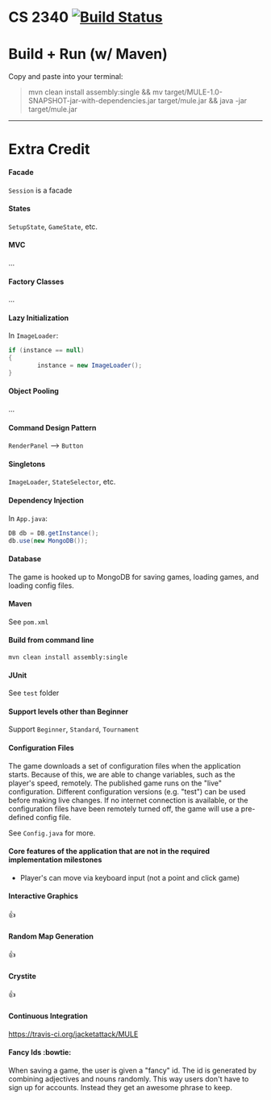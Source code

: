 # CS 2340 [![Build Status](https://travis-ci.org/jacketattack/MULE.png?branch=jar)](https://travis-ci.org/jacketattack/MULE)
# Build + Run (w/ Maven)

Copy and paste into your terminal:

> mvn clean install assembly:single && mv target/MULE-1.0-SNAPSHOT-jar-with-dependencies.jar target/mule.jar && java -jar target/mule.jar

-----

# Extra Credit

#### Facade
`Session` is a facade

#### States
`SetupState`, `GameState`, etc.

#### MVC
...

#### Factory Classes
...

#### Lazy Initialization
In `ImageLoader`:
```java
if (instance == null)
{
        instance = new ImageLoader();
}
```

#### Object Pooling
...

#### Command Design Pattern
`RenderPanel` --> `Button`

#### Singletons 
`ImageLoader`, `StateSelector`, etc.

#### Dependency Injection
In `App.java`:
```java
DB db = DB.getInstance();
db.use(new MongoDB());
```
#### Database
The game is hooked up to MongoDB for saving games, loading games, and loading config files.

#### Maven
See `pom.xml`

#### Build from command line
```mvn clean install assembly:single```

#### JUnit
See `test` folder

#### Support levels other than Beginner
Support `Beginner`, `Standard`, `Tournament`

#### Configuration Files
The game downloads a set of configuration files when the application starts. Because of this, we are able to change variables, such as the player's speed, remotely. The published game runs on the "live" configuration. Different configuration versions (e.g. "test") can be used before making live changes. If no internet connection is available, or the configuration files have been remotely turned off, the game will use a pre-defined config file.

See `Config.java` for more.

#### Core features of the application that are not in the required implementation milestones
- Player's can move via keyboard input (not a point and click game)

#### Interactive Graphics
:+1:

#### Random Map Generation
:+1:

#### Crystite
:+1:

#### Continuous Integration
https://travis-ci.org/jacketattack/MULE

#### Fancy Ids :bowtie:
When saving a game, the user is given a "fancy" id. The id is generated by combining adjectives and nouns randomly. This way users don't have to sign up for accounts. Instead they get an awesome phrase to keep.
